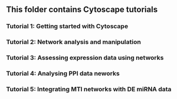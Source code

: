 ## This folder contains Cytoscape tutorials 
### Tutorial 1: Getting started with Cytoscape
### Tutorial 2: Network analysis and manipulation
### Tutorial 3: Assessing expression data using networks
### Tutorial 4: Analysing PPI data neworks
### Tutorial 5: Integrating MTI networks with DE miRNA data
